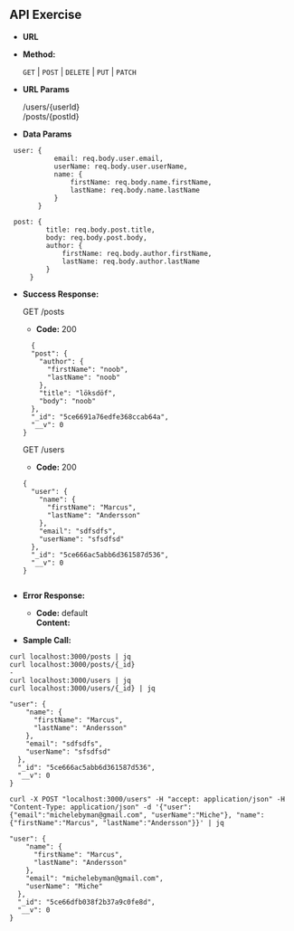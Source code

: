 **API Exercise**
----

* **URL**

* **Method:**

  `GET` | `POST` | `DELETE` | `PUT` | `PATCH`
  
*  **URL Params**

   /users/{userId}  
   /posts/{postId}

* **Data Params**

 ```
  user: {
            email: req.body.user.email,
            userName: req.body.user.userName,
            name: {
                firstName: req.body.name.firstName,
                lastName: req.body.name.lastName
            }
        }
 ```
 ```
  post: {
          title: req.body.post.title,
          body: req.body.post.body,
          author: {
              firstName: req.body.author.firstName,
              lastName: req.body.author.lastName
          }
      }
 ```

* **Success Response:**

  GET /posts
  * **Code:** 200
  ```
    {
    "post": {
      "author": {
        "firstName": "noob",
        "lastName": "noob"
      },
      "title": "löksdöf",
      "body": "noob"
    },
    "_id": "5ce6691a76edfe368ccab64a",
    "__v": 0
  }
  ```
  GET /users
  * **Code:** 200
  ```
  {
    "user": {
      "name": {
        "firstName": "Marcus",
        "lastName": "Andersson"
      },
      "email": "sdfsdfs",
      "userName": "sfsdfsd"
    },
    "_id": "5ce666ac5abb6d361587d536",
    "__v": 0
  }
  
  
* **Error Response:**

  * **Code:** default  
    **Content:**
    

* **Sample Call:**

```
curl localhost:3000/posts | jq
curl localhost:3000/posts/{_id}
-
curl localhost:3000/users | jq
curl localhost:3000/users/{_id} | jq

"user": {
    "name": {
      "firstName": "Marcus",
      "lastName": "Andersson"
    },
    "email": "sdfsdfs",
    "userName": "sfsdfsd"
  },
  "_id": "5ce666ac5abb6d361587d536",
  "__v": 0
} 
```
```
curl -X POST "localhost:3000/users" -H "accept: application/json" -H "Content-Type: application/json" -d '{"user":{"email":"michelebyman@gmail.com", "userName":"Miche"}, "name":{"firstName":"Marcus", "lastName":"Andersson"}}' | jq

"user": {
    "name": {
      "firstName": "Marcus",
      "lastName": "Andersson"
    },
    "email": "michelebyman@gmail.com",
    "userName": "Miche"
  },
  "_id": "5ce66dfb038f2b37a9c0fe8d",
  "__v": 0
}
```
